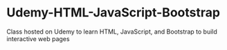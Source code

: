 # Udemy-HTML-JavaScript-Bootstrap
Class hosted on Udemy to learn HTML, JavaScript, and Bootstrap to build interactive web pages
